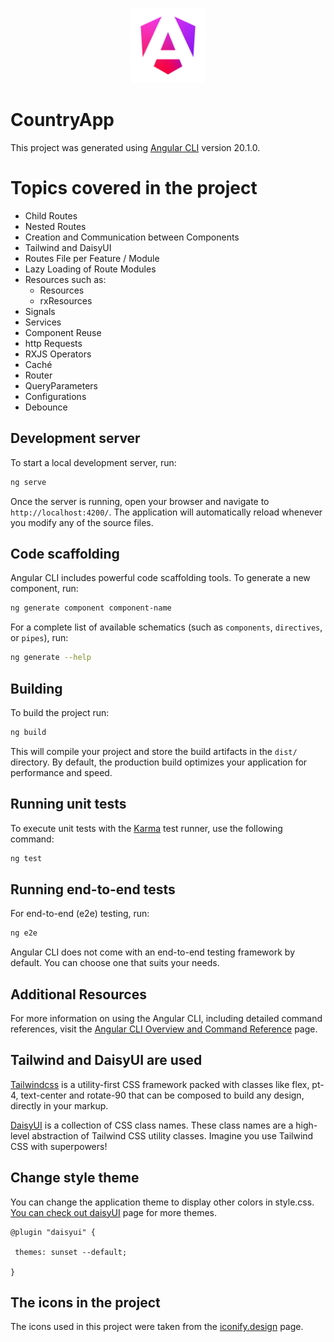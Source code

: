 <p align="center">
  <a href="https://angular.dev/" target="blank"><img src="public/angular_gradient.png" width="120" alt="Angular Logo" /></a>
</p>


# CountryApp

This project was generated using [Angular CLI](https://github.com/angular/angular-cli) version 20.1.0.

# Topics covered in the project

- Child Routes
- Nested Routes
- Creation and Communication between Components
- Tailwind and DaisyUI
- Routes File per Feature / Module
- Lazy Loading of Route Modules
- Resources such as:
  - Resources
  - rxResources
- Signals
- Services
- Component Reuse
- http Requests
- RXJS Operators
- Caché
- Router
- QueryParameters
- Configurations
- Debounce


## Development server

To start a local development server, run:

```bash
ng serve
```

Once the server is running, open your browser and navigate to `http://localhost:4200/`. The application will automatically reload whenever you modify any of the source files.

## Code scaffolding

Angular CLI includes powerful code scaffolding tools. To generate a new component, run:

```bash
ng generate component component-name
```

For a complete list of available schematics (such as `components`, `directives`, or `pipes`), run:

```bash
ng generate --help
```

## Building

To build the project run:

```bash
ng build
```

This will compile your project and store the build artifacts in the `dist/` directory. By default, the production build optimizes your application for performance and speed.

## Running unit tests

To execute unit tests with the [Karma](https://karma-runner.github.io) test runner, use the following command:

```bash
ng test
```

## Running end-to-end tests

For end-to-end (e2e) testing, run:

```bash
ng e2e
```

Angular CLI does not come with an end-to-end testing framework by default. You can choose one that suits your needs.

## Additional Resources

For more information on using the Angular CLI, including detailed command references, visit the [Angular CLI Overview and Command Reference](https://angular.dev/tools/cli) page.

## Tailwind and DaisyUI are used

[Tailwindcss](https://tailwindcss.com/) is a utility-first CSS framework packed with classes like flex, pt-4, text-center and rotate-90 that can be composed to build any design, directly in your markup.

[DaisyUI](https://daisyui.com/) is a collection of CSS class names. These class names are a high-level abstraction of Tailwind CSS utility classes. Imagine you use Tailwind CSS with superpowers!

## Change style theme

You can change the application theme  to display other colors in style.css. [You can check out daisyUI](https://daisyui.com/docs/themes/) page for more themes. 

```code
@plugin "daisyui" {

 themes: sunset --default;

}
```

## The icons in the project

The icons used in this project were taken from the [iconify.design](https://iconify.design/) page.
